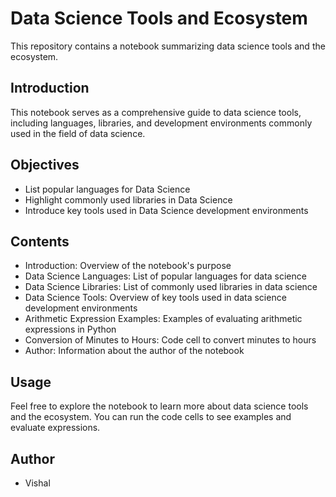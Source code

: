 # Data Science Tools and Ecosystem

This repository contains a notebook summarizing data science tools and the ecosystem.

## Introduction

This notebook serves as a comprehensive guide to data science tools, including languages, libraries, and development environments commonly used in the field of data science.

## Objectives

- List popular languages for Data Science
- Highlight commonly used libraries in Data Science
- Introduce key tools used in Data Science development environments

## Contents

- Introduction: Overview of the notebook's purpose
- Data Science Languages: List of popular languages for data science
- Data Science Libraries: List of commonly used libraries in data science
- Data Science Tools: Overview of key tools used in data science development environments
- Arithmetic Expression Examples: Examples of evaluating arithmetic expressions in Python
- Conversion of Minutes to Hours: Code cell to convert minutes to hours
- Author: Information about the author of the notebook

## Usage

Feel free to explore the notebook to learn more about data science tools and the ecosystem. You can run the code cells to see examples and evaluate expressions.

## Author

- Vishal
